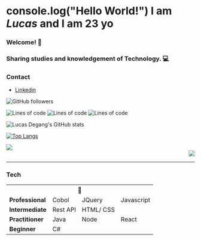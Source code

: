 # console.log("Hello World!") **I am _Lucas_ and I am 23 yo**

### Welcome! 👋

### Sharing studies and knowledgement of Technology. :computer:

### Contact 
   - [Linkedin](https://www.linkedin.com/in/lucas-d-5819b7102/)


![GitHub followers](https://img.shields.io/github/followers/lucasdegang?label=lucasdegang&style=social)

![Lines of code](https://img.shields.io/tokei/lines/github/lucasdegang/college?label=College%20repo%20total%20lines)
![Lines of code](https://img.shields.io/tokei/lines/github/lucasdegang/CadProd_React?label=CadProd_React%20repo%20total%20lines)
![Lines of code](https://img.shields.io/tokei/lines/github/lucasdegang/ProjetoCalc?label=ProjetoCalc%20repo%20total%20lines)

![Lucas Degang's GitHub stats](https://github-readme-stats.vercel.app/api?username=lucasdegang&show_icons=true&theme=react)

[![Top Langs](https://github-readme-stats.vercel.app/api/top-langs/?username=lucasdegang&layout=compact)](https://github.com/lucasdegang/github-readme-stats)


  <div>
     <img src="https://github-readme-stats.vercel.app/api?username=lucasdegang&show_icons=true&theme=react" />
   </div>
  <div style="margin-left: 10 px;" href="https://github.com/lucasdegang/github-readme-stats">
    <img align="right" src="https://github-readme-stats.vercel.app/api/top-langs/?username=lucasdegang&layout=compact" />
  </div>

<br>
<hr>

### Tech

<table>
   <tbody>
      <tr>
         <th colspan=4>💙</th>
      </tr>
      <tr>
         <td><b>Professional</b></td>
         <td>Cobol</td>
         <td>JQuery</td>
         <td>Javascript</td>
      </tr>
      <tr>
         <td><b>Intermediate</b></td>
         <td>Rest API</td>
         <td>HTML/ CSS</td>
         <td>&nbsp</td>
      </tr>
      <tr>
         <td><b>Practitioner</b></td>
         <td>Java</td>
         <td>Node</td>
         <td>React</td>
      </tr>
      <tr>
         <td><b>Beginner</b></td>
         <td>C#</td>
         <td>&nbsp</td>
         <td>&nbsp</td>
      </tr>
   </tbody>
</table>
